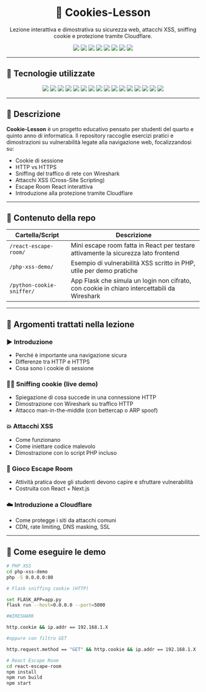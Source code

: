 <h1 align="center">🍪 Cookies-Lesson</h1>
<p align="center">Lezione interattiva e dimostrativa su sicurezza web, attacchi XSS, sniffing cookie e protezione tramite Cloudflare.</p>

<p align="center">
  <!-- Ultimo commit -->
  <img src="https://img.shields.io/github/last-commit/callmenoway/Cookies-Lesson?style=flat&logo=git&logoColor=white&color=0080ff" />

  <!-- Linguaggio principale -->
  <img src="https://img.shields.io/github/languages/top/callmenoway/Cookies-Lesson?style=flat&color=0080ff" />

  <!-- Conteggio linguaggi -->
  <img src="https://img.shields.io/github/languages/count/callmenoway/Cookies-Lesson?style=flat&color=0080ff" />

  <!-- Dimensione repo -->
  <img src="https://img.shields.io/github/repo-size/callmenoway/Cookies-Lesson?style=flat&color=0080ff&logo=database&logoColor=white" />

  <!-- Stars -->
  <img src="https://img.shields.io/github/stars/callmenoway/Cookies-Lesson?style=flat&color=0080ff&logo=github&logoColor=white" />

  <!-- Forks -->
  <img src="https://img.shields.io/github/forks/callmenoway/Cookies-Lesson?style=flat&color=0080ff&logo=code-fork&logoColor=white" />

  <!-- Issues aperti -->
  <img src="https://img.shields.io/github/issues/callmenoway/Cookies-Lesson?style=flat&color=0080ff&logo=githubissues&logoColor=white" />

  <!-- Licenza -->
  <img src="https://img.shields.io/github/license/callmenoway/Cookies-Lesson?style=flat&color=0080ff&logo=open-source-initiative&logoColor=white" />
</p>

---

## 🧰 Tecnologie utilizzate

<p align="center">
  <img src="https://img.shields.io/badge/HTML-E34F26?style=flat&logo=html5&logoColor=white" />
  <img src="https://img.shields.io/badge/CSS-1572B6?logo=css3&logoColor=fff" />
  <img src="https://img.shields.io/badge/PHP-777BB4.svg?style=flat&logo=php&logoColor=white" />
  <img src="https://img.shields.io/badge/Python-3776AB.svg?style=flat&logo=Python&logoColor=white" />
  <img src="https://img.shields.io/badge/TypeScript-3178C6.svg?style=flat&logo=TypeScript&logoColor=white" />
  <img src="https://img.shields.io/badge/Flask-000000.svg?style=flat&logo=flask&logoColor=white" />
  <img src="https://img.shields.io/badge/React-%2320232a.svg?logo=react&logoColor=%2361DAFB" />
  <img src="https://img.shields.io/badge/NextJs-000000?style=flat&logo=next.js&logoColor=white" />
  <img src="https://img.shields.io/badge/Node.js-6DA55F?logo=node.js&logoColor=white" />
  <img src="https://img.shields.io/badge/JavaScript-F7DF1E.svg?style=flat&logo=JavaScript&logoColor=black" />
  <img src="https://img.shields.io/badge/React_Router-CA4245?logo=react-router&logoColor=white" />
  <img src="https://img.shields.io/badge/ESLint-4B32C3.svg?style=flat&logo=ESLint&logoColor=white" />
  <img src="https://img.shields.io/badge/shadcn%2Fui-000?logo=shadcnui&logoColor=fff" />
  <img src="https://img.shields.io/badge/tailwindcss-0F172A?&logo=tailwindcss" />
  <img src="https://img.shields.io/badge/npm-CB3837.svg?style=flat&logo=npm&logoColor=white" />
  <img src="https://img.shields.io/badge/Wireshark-%231679A7.svg?style=flat&logo=npm&logoColor=white" />
</p>

---

## 🔎 Descrizione

**Cookie-Lesson** è un progetto educativo pensato per studenti del quarto e quinto anno di informatica. Il repository raccoglie esercizi pratici e dimostrazioni su vulnerabilità legate alla navigazione web, focalizzandosi su:

- Cookie di sessione
- HTTP vs HTTPS
- Sniffing del traffico di rete con Wireshark
- Attacchi XSS (Cross-Site Scripting)
- Escape Room React interattiva
- Introduzione alla protezione tramite Cloudflare

---

## 📁 Contenuto della repo

| Cartella/Script        | Descrizione |
|------------------------|-------------|
| `/react-escape-room/`  | Mini escape room fatta in React per testare attivamente la sicurezza lato frontend |
| `/php-xss-demo/`       | Esempio di vulnerabilità XSS scritto in PHP, utile per demo pratiche |
| `/python-cookie-sniffer/` | App Flask che simula un login non cifrato, con cookie in chiaro intercettabili da Wireshark |

---

## 🧪 Argomenti trattati nella lezione

### ▶️ Introduzione
- Perché è importante una navigazione sicura
- Differenze tra HTTP e HTTPS
- Cosa sono i cookie di sessione

### 🕵️‍♂️ Sniffing cookie (live demo)
- Spiegazione di cosa succede in una connessione HTTP
- Dimostrazione con Wireshark su traffico HTTP
- Attacco man-in-the-middle (con bettercap o ARP spoof)

### 💥 Attacchi XSS
- Come funzionano
- Come iniettare codice malevolo
- Dimostrazione con lo script PHP incluso

### 🧩 Gioco Escape Room
- Attività pratica dove gli studenti devono capire e sfruttare vulnerabilità
- Costruita con React + Next.js

### ☁️ Introduzione a Cloudflare
- Come protegge i siti da attacchi comuni
- CDN, rate limiting, DNS masking, SSL

---

## 🚀 Come eseguire le demo

```bash
# PHP XSS
cd php-xss-demo
php -S 0.0.0.0:80
```

```bash
# Flask sniffing cookie (HTTP)

set FLASK_APP=app.py
flask run --host=0.0.0.0 --port=5000
```

```bash
#WIRESHARK

http.cookie && ip.addr == 192.168.1.X

#oppure con filtro GET

http.request.method == "GET" && http.cookie && ip.addr == 192.168.1.X
```

```bash
# React Escape Room
cd react-escape-room
npm install
npm run build
npm start
```
